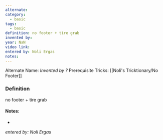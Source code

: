 ```yaml
---
alternate: 
category:
  - basic
tags:
  - basic
definition: no footer + tire grab
invented by: 
year: NaN
video link: 
entered by: Noli Ergas
notes: 
---
```

Alternate Name: 
*Invented by ?*
Prerequisite Tricks: [[Noli's Tricktionary/No Footer]]

### Definition
no footer + tire grab


#### Notes:
- 
*entered by: Noli Ergas*
